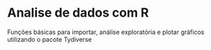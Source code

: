 # Analise de dados com R
Funções básicas para importar, análise exploratória e plotar gráficos utilizando o pacote Tydiverse
